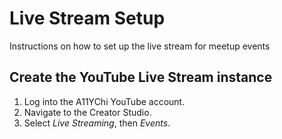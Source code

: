 # Live Stream Setup
Instructions on how to set up the live stream for meetup events

## Create the YouTube Live Stream instance
1. Log into the A11YChi YouTube account.
2. Navigate to the Creator Studio.
3. Select *Live Streaming*, then *Events*.
